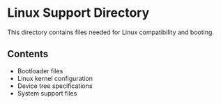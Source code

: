 # Linux Support Directory

This directory contains files needed for Linux compatibility and booting.

## Contents

- Bootloader files
- Linux kernel configuration
- Device tree specifications
- System support files

